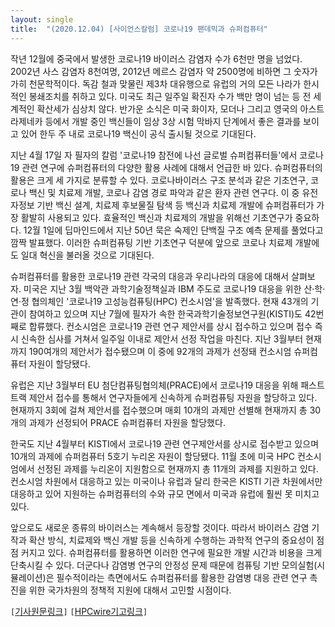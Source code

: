 ```yaml
---
layout: single
title:  "(2020.12.04) [사이언스칼럼] 코로나19 팬데믹과 슈퍼컴퓨터"
---
```


작년 12월에 중국에서 발생한 코로나19 바이러스 감염자 수가 6천만 명을 넘었다. 2002년 사스 감염자 8천여명, 2012년 메르스 감염자 약 2500명에 비하면 그 숫자가 가히 천문학적이다. 독감 철과 맞물린 제3차 대유행으로 유럽의 거의 모든 나라가 한시적인 봉쇄조치를 취하고 있다. 미국도 최근 일주일 확진자 수가 백만 명이 넘는 등 전 세계적인 확산세가 심상치 않다. 반가운 소식은 미국 화이자, 모더나 그리고 영국의 아스트라제네카 등에서 개발 중인 백신들이 임상 3상 시험 막바지 단계에서 좋은 결과를 보이고 있어 한두 주 내로 코로나19 백신이 공식 출시될 것으로 기대된다.

지난 4월 17일 자 필자의 칼럼 '코로나19 참전에 나선 글로벌 슈퍼컴퓨터들'에서 코로나19 관련 연구에 슈퍼컴퓨터의 다양한 활용 사례에 대해서 언급한 바 있다. 슈퍼컴퓨터의 활용은 크게 세 가지로 분류할 수 있다. 코로나바이러스 구조 분석과 같은 기초연구, 코로나 백신 및 치료제 개발, 코로나 감염 경로 파악과 같은 환자 관련 연구다. 이 중 유전자정보 기반 백신 설계, 치료제 후보물질 탐색 등 백신과 치료제 개발에 슈퍼컴퓨터가 가장 활발히 사용되고 있다. 효율적인 백신과 치료제의 개발을 위해선 기초연구가 중요하다. 12월 1일에 딥마인드에서 지난 50년 묵은 숙제인 단백질 구조 예측 문제를 풀었다고 깜짝 발표했다. 이러한 슈퍼컴퓨팅 기반 기초연구 덕분에 앞으로 코로나 치료제 개발에도 일대 혁신을 불러올 것으로 기대된다.

슈퍼컴퓨터를 활용한 코로나19 관련 각국의 대응과 우리나라의 대응에 대해서 살펴보자. 미국은 지난 3월 백악관 과학기술정책실과 IBM 주도로 코로나19 대응을 위한 산·학·연·정 협의체인 '코로나19 고성능컴퓨팅(HPC) 컨소시엄'을 발족했다. 현재 43개의 기관이 참여하고 있으며 지난 7월에 필자가 속한 한국과학기술정보연구원(KISTI)도 42번째로 합류했다. 컨소시엄은 코로나19 관련 연구 제안서를 상시 접수하고 있으며 접수 즉시 신속한 심사를 거쳐서 일주일 이내로 제안서 선정 작업을 마친다. 지난 3월부터 현재까지 190여개의 제안서가 접수됐으며 이 중에 92개의 과제가 선정돼 컨소시엄 슈퍼컴퓨터 자원이 할당됐다.

유럽은 지난 3월부터 EU 첨단컴퓨팅협의체(PRACE)에서 코로나19 대응을 위해 패스트트랙 제안서 접수를 통해서 연구자들에게 신속하게 슈퍼컴퓨팅 자원을 할당하고 있다. 현재까지 3회에 걸쳐 제안서를 접수했으며 매회 10개의 과제만 선별해 현재까지 총 30개의 과제가 선정되어 PRACE 슈퍼컴퓨터 자원을 할당했다.

한국도 지난 4월부터 KISTI에서 코로나19 관련 연구제안서를 상시로 접수받고 있으며 10개의 과제에 슈퍼컴퓨터 5호기 누리온 자원이 할당됐다. 11월 초에 미국 HPC 컨소시엄에서 선정된 과제를 누리온이 지원함으로 현재까지 총 11개의 과제를 지원하고 있다. 컨소시엄 차원에서 대응하고 있는 미국이나 유럽과 달리 한국은 KISTI 기관 차원에서만 대응하고 있어 지원하는 슈퍼컴퓨터의 수와 규모 면에서 미국과 유럽에 훨씬 못 미치고 있다.

앞으로도 새로운 종류의 바이러스는 계속해서 등장할 것이다. 따라서 바이러스 감염 기작과 확산 방식, 치료제와 백신 개발 등을 신속하게 수행하는 과학적 연구의 중요성이 점점 커지고 있다. 슈퍼컴퓨터를 활용하면 이러한 연구에 필요한 개발 시간과 비용을 크게 단축시킬 수 있다. 더군다나 감염병 연구의 안정성 문제 때문에 컴퓨팅 기반 모의실험(시뮬레이션)은 필수적이라는 측면에서도 슈퍼컴퓨터를 활용한 감염병 대응 관련 연구 촉진을 위한 국가차원의 정책적 지원에 대해서 고민할 시점이다.

`[`[기사원문링크](http://m.joongdo.co.kr/view.php?key=20201203010001159#ref)`]` `[`[HPCwire기고링크](https://www.hpcwire.com/off-the-wire/national-supercomputing-center-in-korea-kisti-joins-covid-19-hpc-consortium/)`]`
